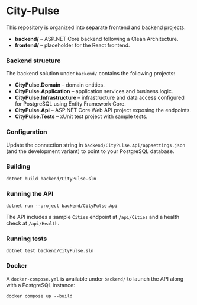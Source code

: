 # City-Pulse

This repository is organized into separate frontend and backend projects.

- **backend/** – ASP.NET Core backend following a Clean Architecture.
- **frontend/** – placeholder for the React frontend.

### Backend structure
The backend solution under `backend/` contains the following projects:

- **CityPulse.Domain** – domain entities.
- **CityPulse.Application** – application services and business logic.
- **CityPulse.Infrastructure** – infrastructure and data access configured for PostgreSQL using Entity Framework Core.
- **CityPulse.Api** – ASP.NET Core Web API project exposing the endpoints.
- **CityPulse.Tests** – xUnit test project with sample tests.

### Configuration
Update the connection string in `backend/CityPulse.Api/appsettings.json` (and the development variant) to point to your PostgreSQL database.

### Building
```
dotnet build backend/CityPulse.sln
```

### Running the API
```
dotnet run --project backend/CityPulse.Api
```

The API includes a sample `Cities` endpoint at `/api/Cities` and a health check at `/api/Health`.

### Running tests
```
dotnet test backend/CityPulse.sln
```

### Docker
A `docker-compose.yml` is available under `backend/` to launch the API along with a PostgreSQL instance:
```
docker compose up --build
```
